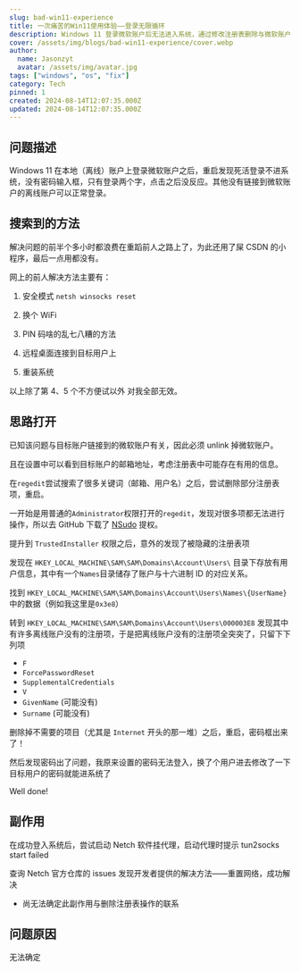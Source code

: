 ```yaml
---
slug: bad-win11-experience
title: 一次痛苦的Win11使用体验——登录无限循环
description: Windows 11 登录微软账户后无法进入系统，通过修改注册表删除与微软账户相关项，成功恢复
cover: /assets/img/blogs/bad-win11-experience/cover.webp
author:
  name: Jasonzyt
  avatar: /assets/img/avatar.jpg
tags: ["windows", "os", "fix"]
category: Tech
pinned: 1
created: 2024-08-14T12:07:35.000Z
updated: 2024-08-14T12:07:35.000Z
---
```


## 问题描述

Windows 11 在本地（离线）账户上登录微软账户之后，重启发现死活登录不进系统，没有密码输入框，只有登录两个字，点击之后没反应。其他没有链接到微软账户的离线账户可以正常登录。

## 搜索到的方法

解决问题的前半个多小时都浪费在重蹈前人之路上了，为此还用了屎 CSDN 的小程序，最后一点用都没有。

网上的前人解决方法主要有：

1. 安全模式 `netsh winsocks reset`

2. 换个 WiFi

3. PIN 码啥的乱七八糟的方法

4. 远程桌面连接到目标用户上

5. 重装系统

以上除了第 4、5 个不方便试以外 对我全部无效。

## 思路打开

已知该问题与目标账户链接到的微软账户有关，因此必须 unlink 掉微软账户。

且在设置中可以看到目标账户的邮箱地址，考虑注册表中可能存在有用的信息。

在`regedit`尝试搜索了很多关键词（邮箱、用户名）之后，尝试删除部分注册表项，重启。

一开始是用普通的`Administrator`权限打开的`regedit`，发现对很多项都无法进行操作，所以去 GitHub 下载了 [NSudo](https://github.com/M2TeamArchived/NSudo) 提权。

提升到 `TrustedInstaller` 权限之后，意外的发现了被隐藏的注册表项

发现在 `HKEY_LOCAL_MACHINE\SAM\SAM\Domains\Account\Users\` 目录下存放有用户信息，其中有一个`Names`目录储存了账户与十六进制 ID 的对应关系。

找到 `HKEY_LOCAL_MACHINE\SAM\SAM\Domains\Account\Users\Names\{UserName}` 中的数据（例如我这里是`0x3e8`）

转到 `HKEY_LOCAL_MACHINE\SAM\SAM\Domains\Account\Users\000003E8` 发现其中有许多离线账户没有的注册项，于是把离线账户没有的注册项全突突了，只留下下列项

- `F`
- `ForcePasswordReset`
- `SupplementalCredentials`
- `V`
- `GivenName` (可能没有)
- `Surname` (可能没有)

删除掉不需要的项目（尤其是 `Internet` 开头的那一堆）之后，重启，密码框出来了！

然后发现密码出了问题，我原来设置的密码无法登入，换了个用户进去修改了一下目标用户的密码就能进系统了

Well done!

## 副作用

在成功登入系统后，尝试启动 Netch 软件挂代理，启动代理时提示 tun2socks start failed

查询 Netch 官方仓库的 issues 发现开发者提供的解决方法——重置网络，成功解决

- 尚无法确定此副作用与删除注册表操作的联系

## 问题原因

无法确定
